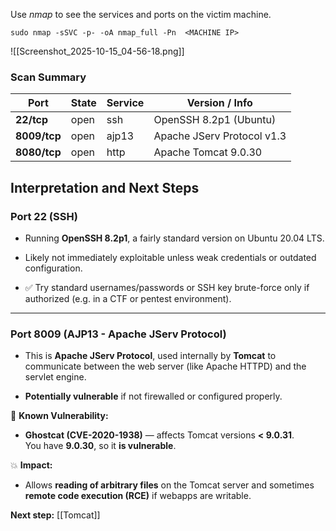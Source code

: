Use *nmap* to see the services and ports on the victim machine.
```
sudo nmap -sSVC -p- -oA nmap_full -Pn  <MACHINE IP>
```

![[Screenshot_2025-10-15_04-56-18.png]]

### **Scan Summary**

|Port|State|Service|Version / Info|
|---|---|---|---|
|**22/tcp**|open|ssh|OpenSSH 8.2p1 (Ubuntu)|
|**8009/tcp**|open|ajp13|Apache JServ Protocol v1.3|
|**8080/tcp**|open|http|Apache Tomcat 9.0.30|

## **Interpretation and Next Steps**

### **Port 22 (SSH)**

- Running **OpenSSH 8.2p1**, a fairly standard version on Ubuntu 20.04 LTS.
    
- Likely not immediately exploitable unless weak credentials or outdated configuration.
    
- ✅ Try standard usernames/passwords or SSH key brute-force only if authorized (e.g. in a CTF or pentest environment).
    

---

### **Port 8009 (AJP13 - Apache JServ Protocol)**

- This is **Apache JServ Protocol**, used internally by **Tomcat** to communicate between the web server (like Apache HTTPD) and the servlet engine.
    
- **Potentially vulnerable** if not firewalled or configured properly.
    

🧠 **Known Vulnerability:**

- **Ghostcat (CVE-2020-1938)** — affects Tomcat versions **< 9.0.31**.  
    You have **9.0.30**, so it **is vulnerable**.
    

💥 **Impact:**

- Allows **reading of arbitrary files** on the Tomcat server and sometimes **remote code execution (RCE)** if webapps are writable.

**Next step:** [[Tomcat]]
